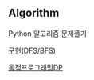 ## Algorithm
Python 알고리즘 문제풀기

[구현(DFS/BFS)](https://github.com/leejw-lu/Algorithm/issues/1#issue-1673090368)

[동적프로그래밍DP](https://github.com/leejw-lu/Algorithm/issues/2#issue-1673096489)

